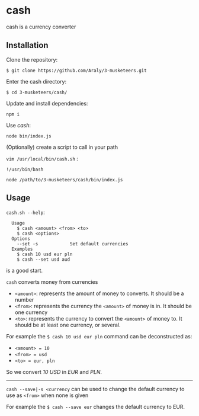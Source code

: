 # cash

cash is a currency converter

## Installation

Clone the repository:

`$ git clone https://github.com/Araly/3-musketeers.git`

Enter the cash directory:

`$ cd 3-musketeers/cash/`

Update and install dependencies:

`npm i`

Use *cash*:

`node bin/index.js`

(Optionally) create a script to call in your path
  
`vim /usr/local/bin/cash.sh` :

```
!/usr/bin/bash

node /path/to/3-musketeers/cash/bin/index.js
```

## Usage

`cash.sh --help`:
```
  Usage
  	$ cash <amount> <from> <to>
  	$ cash <options>
  Options
  	--set -s 			Set default currencies
  Examples
  	$ cash 10 usd eur pln
  	$ cash --set usd aud
```
 is a good start.
 
 `cash` converts money from currencies
 
 - `<amount>`: represents the amount of money to converts. It should be a number
 - `<from>`: represents the currency the `<amount>` of money is in. It should be one currency
 - `<to>`: represents the currency to convert the `<amount>` of money to. It should be at least one currency, or several.
 
 For example the `$ cash 10 usd eur pln` command can be deconstructed as:
 - `<amount> = 10`
 - `<from> = usd`
 - `<to> = eur, pln`
 
 So we convert *10 USD* in *EUR* and *PLN*.

---

`cash --save|-s <currency` can be used to change the default currency to use as `<from>` when none is given

For example the `$ cash --save eur` changes the default currency to EUR.
